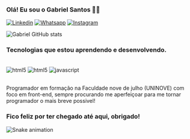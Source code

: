 
### Olá! Eu sou o Gabriel Santos 👨‍💻

[![Linkedin](https://img.shields.io/badge/LinkedIn-0077B5?style=for-the-badge&logo=linkedin&logoColor=white)](https://www.linkedin.com/in/gabriel-silva-santos-a06000200/)
[![Whatsapp](https://img.shields.io/badge/WhatsApp-25D366?style=for-the-badge&logo=whatsapp&logoColor=white)](https://contate.me/gabrielssantos)
[![Instagram](https://img.shields.io/badge/instagram-E4405F?style=for-the-badge&logo=instagram&logoColor=white
) ](instagram.com/g_siilva00/)

![Gabriel GitHub stats](https://github-readme-stats.vercel.app/api?username=dasiilva160&show_icons=true&theme=dark)

### Tecnologias que estou aprendendo e desenvolvendo.

<div style="display: inline-block"><br/>
 <img align="center" alt="html5" src="https://img.shields.io/badge/HTML5-E34F26?style=for-the-badge&logo=html5&logoColor=white">
 <img align="center" alt="html5" src="https://img.shields.io/badge/CSS3-1572B6?style=for-the-badge&logo=css3&logoColor=white">
 <img align="center" alt="javascript" src="https://img.shields.io/badge/JavaScript-323330?style=for-the-badge&logo=javascript&logoColor=F7DF1E">
 </div><br></br>

  Programador em formação na Faculdade nove de julho (UNINOVE) com foco em front-end, sempre procurando me aperfeiçoar para me tornar programador o mais breve possivel!
  
  ### Fico feliz por ter chegado até aqui, obrigado!
  
  ![Snake animation](https://github.com/danielbped/danielbped/blob/output/github-contribution-grid-snake.svg)
  

  
